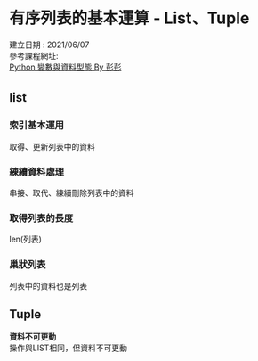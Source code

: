 # 有序列表的基本運算 - List、Tuple
建立日期 : 2021/06/07  
參考課程網址:   
[Python 變數與資料型態 By 彭彭](https://www.youtube.com/watch?v=JLU5oc4_VtA&list=PL-g0fdC5RMboYEyt6QS2iLb_1m7QcgfHk&index=4)  
## list　　
### 索引基本運用
取得、更新列表中的資料
### 練續資料處理  
串接、取代、練續刪除列表中的資料
### 取得列表的長度
len(列表)
### 巢狀列表  
列表中的資料也是列表
## Tuple
**資料不可更動**  
操作與LIST相同，但資料不可更動